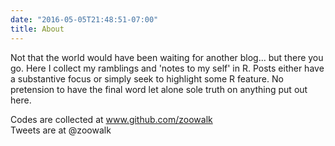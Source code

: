 ```yaml
---
date: "2016-05-05T21:48:51-07:00"
title: About
---
```


Not that the world would have been waiting for another blog... but there you go. Here I collect my ramblings and 'notes to my self' in R. Posts either have a substantive focus or simply seek to highlight some R feature. No pretension to have the final word let alone sole truth on anything put out here.

Codes are collected at www.github.com/zoowalk <br>
Tweets are at @zoowalk

